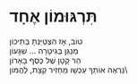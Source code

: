 # תִּרְגּוּמוֹן אֶחָד

טוֹב, אָז הִצְטַיַּנְתָּ בַּתִּיכוֹן\
מְנַגֵּן בְּגִיטָרָה ... שִׁגָּעוֹן\
הַר קָטָן שֶׁל כֶּסֶף בָּאָרוֹן\
נַרְאֶה אוֹתְךָ עַכְשָׁו מַחְזִיר קְצָת, לַהֲמוֹן\
